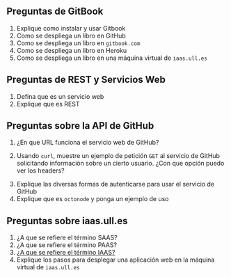 ## Preguntas de GitBook

1. Explique como instalar y usar Gitbook
2. Como se despliega un libro en GitHub
3. Como se despliega un libro en `gitbook.com`
4. Como se despliega un libro en Heroku
5. Como se despliega un libro en una máquina virtual de `iaas.ull.es`

## Preguntas de REST y Servicios Web

1. Defina que es un servicio web
2. Explique que es REST


## Preguntas sobre la API de GitHub

1. ¿En que URL funciona el servicio web de GitHub?
<!--
%https://api.github.com
-->
2. Usando `curl`, muestre un ejemplo de petición `GET` al servicio de GitHub solicitando información sobre un cierto usuario. ¿Con que opción puedo ver los headers?
<!-- % Let's add the -i flag to include headers:
% curl -i https://api.github.com/users/defunkt
-->
3. Explique las diversas formas de autenticarse para usar el servicio de GitHub
4. Explique que es `octonode` y ponga un ejemplo de uso

## Preguntas sobre iaas.ull.es

1. ¿A que se refiere el término SAAS?
2. ¿A que se refiere el término PAAS?
3. [¿A que se refiere el término IAAS?](../recursos/README.md)
4. Explique los pasos para desplegar una aplicación web en la máquina virtual de `iaas.ull.es`
